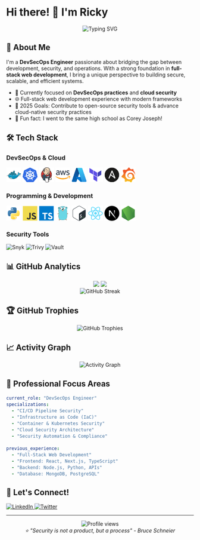 # Hi there! 👋 I'm Ricky

<div align="center">
  <img src="https://readme-typing-svg.herokuapp.com/?lines=DevSecOps+Engineer;Full-Stack+Developer;Security+Enthusiast;Always+Learning&font=Fira%20Code&center=true&width=380&height=50&duration=4000&pause=1000" alt="Typing SVG" />
</div>

## 🚀 About Me

I'm a **DevSecOps Engineer** passionate about bridging the gap between development, security, and operations. With a strong foundation in **full-stack web development**, I bring a unique perspective to building secure, scalable, and efficient systems.

- 🔐 Currently focused on **DevSecOps practices** and **cloud security**
- 🌐 Full-stack web development experience with modern frameworks
- 🎯 2025 Goals: Contribute to open-source security tools & advance cloud-native security practices
- 🏀 Fun fact: I went to the same high school as Corey Joseph!

## 🛠️ Tech Stack

### DevSecOps & Cloud
<p align="left">
<img src="https://raw.githubusercontent.com/devicons/devicon/master/icons/docker/docker-original.svg" alt="Docker" width="40" height="40"/>
<img src="https://raw.githubusercontent.com/devicons/devicon/master/icons/kubernetes/kubernetes-plain.svg" alt="Kubernetes" width="40" height="40"/>
<img src="https://raw.githubusercontent.com/devicons/devicon/master/icons/jenkins/jenkins-original.svg" alt="Jenkins" width="40" height="40"/>
<img src="https://raw.githubusercontent.com/devicons/devicon/master/icons/amazonwebservices/amazonwebservices-original-wordmark.svg" alt="AWS" width="40" height="40"/>
<img src="https://raw.githubusercontent.com/devicons/devicon/master/icons/azure/azure-original.svg" alt="Azure" width="40" height="40"/>
<img src="https://raw.githubusercontent.com/devicons/devicon/master/icons/terraform/terraform-original.svg" alt="Terraform" width="40" height="40"/>
<img src="https://raw.githubusercontent.com/devicons/devicon/master/icons/ansible/ansible-original.svg" alt="Ansible" width="40" height="40"/>
<img src="https://raw.githubusercontent.com/devicons/devicon/master/icons/grafana/grafana-original.svg" alt="Grafana" width="40" height="40"/>
</p>

### Programming & Development
<p align="left">
<img src="https://raw.githubusercontent.com/devicons/devicon/master/icons/python/python-original.svg" alt="Python" width="40" height="40"/>
<img src="https://raw.githubusercontent.com/devicons/devicon/master/icons/javascript/javascript-original.svg" alt="JavaScript" width="40" height="40"/>
<img src="https://raw.githubusercontent.com/devicons/devicon/master/icons/typescript/typescript-original.svg" alt="TypeScript" width="40" height="40"/>
<img src="https://raw.githubusercontent.com/devicons/devicon/master/icons/go/go-original.svg" alt="Go" width="40" height="40"/>
<img src="https://raw.githubusercontent.com/devicons/devicon/master/icons/bash/bash-original.svg" alt="Bash" width="40" height="40"/>
<img src="https://raw.githubusercontent.com/devicons/devicon/master/icons/react/react-original.svg" alt="React" width="40" height="40"/>
<img src="https://raw.githubusercontent.com/devicons/devicon/master/icons/nextjs/nextjs-original.svg" alt="Next.js" width="40" height="40"/>
<img src="https://raw.githubusercontent.com/devicons/devicon/master/icons/nodejs/nodejs-original.svg" alt="Node.js" width="40" height="40"/>
</p>

### Security Tools
<p align="left">
<img src="https://www.vectorlogo.zone/logos/snyk/snyk-icon.svg" alt="Snyk" width="40" height="40"/>
<img src="https://raw.githubusercontent.com/aquasecurity/trivy/main/docs/imgs/logo.png" alt="Trivy" width="40" height="40"/>
<img src="https://www.vectorlogo.zone/logos/vaultproject/vaultproject-icon.svg" alt="Vault" width="40" height="40"/>
</p>

## 📊 GitHub Analytics

<div align="center">
  <img height="180em" src="https://github-readme-stats.vercel.app/api?username=riczaman&show_icons=true&theme=tokyonight&include_all_commits=true&count_private=true"/>
  <img height="180em" src="https://github-readme-stats.vercel.app/api/top-langs/?username=riczaman&layout=compact&langs_count=8&theme=tokyonight"/>
</div>

<div align="center">
  <img src="https://github-readme-streak-stats.herokuapp.com/?user=riczaman&theme=tokyonight" alt="GitHub Streak"/>
</div>

## 🏆 GitHub Trophies
<div align="center">
  <img src="https://github-profile-trophy.vercel.app/?username=riczaman&theme=tokyonight&row=1&column=7" alt="GitHub Trophies"/>
</div>

## 📈 Activity Graph
<div align="center">
  <img src="https://github-readme-activity-graph.vercel.app/graph?username=riczaman&theme=tokyo-night&bg_color=1a1b27&color=70a5fd&line=70a5fd&point=ffffff&area=true&hide_border=true" alt="Activity Graph"/>
</div>

## 💼 Professional Focus Areas

```yaml
current_role: "DevSecOps Engineer"
specializations:
  - "CI/CD Pipeline Security"
  - "Infrastructure as Code (IaC)"
  - "Container & Kubernetes Security"
  - "Cloud Security Architecture"
  - "Security Automation & Compliance"
  
previous_experience:
  - "Full-Stack Web Development"
  - "Frontend: React, Next.js, TypeScript"
  - "Backend: Node.js, Python, APIs"
  - "Database: MongoDB, PostgreSQL"
```

## 🤝 Let's Connect!

<p align="left">
<a href="https://linkedin.com/in/your-profile" target="_blank">
  <img src="https://raw.githubusercontent.com/rahuldkjain/github-profile-readme-generator/master/src/images/icons/Social/linked-in-alt.svg" alt="LinkedIn" height="30" width="40" />
</a>
<a href="https://twitter.com/your-handle" target="_blank">
  <img src="https://raw.githubusercontent.com/rahuldkjain/github-profile-readme-generator/master/src/images/icons/Social/twitter.svg" alt="Twitter" height="30" width="40" />
</a>
</p>

---

<div align="center">
  <img src="https://komarev.com/ghpvc/?username=riczaman&label=Profile%20views&color=0e75b6&style=flat" alt="Profile views" />
</div>

<div align="center">
  <i>⭐️ "Security is not a product, but a process" - Bruce Schneier</i>
</div>
